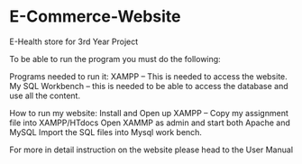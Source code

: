 # E-Commerce-Website

E-Health store for 3rd Year Project 

To be able to run the program you must do the following:

Programs needed to run it:
XAMPP – This is needed to access the website. 
My SQL Workbench – this is needed to be able to access the database and use all the content.

How to run my website:
Install and Open up XAMPP – Copy my assignment file into XAMPP/HTdocs
Open XAMMP as admin and start both Apache and MySQL
Import the SQL files into Mysql work bench.


For more in detail instruction on the website please head to the User Manual
